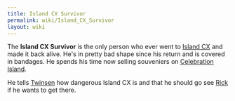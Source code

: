 ```yaml
---
title: Island CX Survivor
permalink: wiki/Island_CX_Survivor
layout: wiki
---
```


The **Island CX Survivor** is the only person who ever went to [Island
CX](Island_CX "wikilink") and made it back alive. He's in pretty bad
shape since his return and is covered in bandages. He spends his time
now selling souveniers on [Celebration
Island](Celebration_Island "wikilink").

He tells [Twinsen](Twinsen "wikilink") how dangerous Island CX is and
that he should go see [Rick](Rick "wikilink") if he wants to get there.
